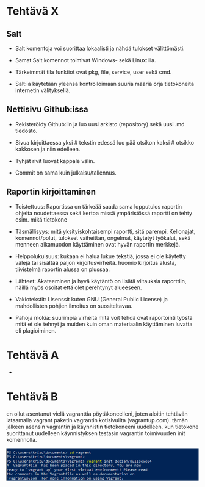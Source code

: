 # Tehtävä X

##    Salt
    
- Salt komentoja voi suorittaa lokaalisti ja nähdä tulokset välittömästi.

- Samat Salt komennot toimivat Windows- sekä Linux:illa.

- Tärkeimmät tila funktiot ovat pkg, file, service, user sekä cmd.

- Salt:ia käytetään yleensä kontrolloimaan suuria määriä orja tietokoneita internetin välityksellä.

##    Nettisivu Github:issa

- Rekisteröidy Github:iin ja luo uusi arkisto (repository) sekä uusi .md tiedosto.

- Sivua kirjoittaessa yksi # tekstin edessä luo pää otsikon kaksi # otsikko kakkosen ja niin edelleen.

- Tyhjät rivit luovat kappale välin.

- Commit on sama kuin julkaisu/tallennus.
  
##    Raportin kirjoittaminen

- Toistettuus: Raportissa on tärkeää saada sama lopputulos raportin ohjeita noudettaessa sekä kertoa missä ympäristössä raportti on tehty esim. mikä tietokone

- Täsmällisyys: mitä yksityiskohtaisempi raportti, sitä parempi. Kellonajat, komennot/polut, tulokset vaiheittan, ongelmat, käytetyt työkalut, sekä menneen aikamuodon käyttäminen ovat hyvän raportin merkkejä. 

- Helppolukuisuus: kukaan ei halua lukue tekstiä, jossa ei ole käytetty välejä tai sisältää paljon kirjoitusvirheitä. huomio kirjoitus alusta, tiivistelmä raportin alussa on plussaa.

- Lähteet: Akateeminen ja hyvä käytäntö on lisätä viitauksia raporttiin, näillä myös osoitat että olet perehtynyt alueeseen.

- Vakiotekstit: Lisenssit kuten GNU (General Public License) ja mahdollisten pohjien ilmoitus on suositeltavaa.

- Pahoja mokia: suurimpia virheitä mitä voit tehdä ovat raportointi työstä mitä et ole tehnyt ja muiden kuin oman materiaalin käyttäminen luvatta eli plagioiminen.

#    Tehtävä A

- 

#    Tehtävä B

en ollut asentanut vielä vagranttia pöytäkoneelleni, joten aloitin tehtävän lataamalla vagrant paketin vagrantin kotisivuilta (vagrantup.com). tämän jälkeen asensin vagrantin ja käynnistin tietokoneeni uudelleen. kun tietokone suorittanut uudelleen käynnistyksen testasin vagrantin toimivuuden init komennolla.

 ![image text](https://github.com/Disturbedcobra/Palvelinten-hallinta-2024/blob/b13ea827ca47c5c4b4965ec8d3d23ee043984f69/vagrant_working.png)
